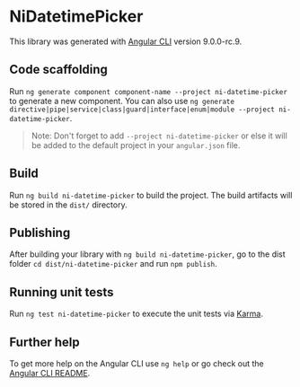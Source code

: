 # NiDatetimePicker

This library was generated with [Angular CLI](https://github.com/angular/angular-cli) version 9.0.0-rc.9.

## Code scaffolding

Run `ng generate component component-name --project ni-datetime-picker` to generate a new component. You can also use `ng generate directive|pipe|service|class|guard|interface|enum|module --project ni-datetime-picker`.
> Note: Don't forget to add `--project ni-datetime-picker` or else it will be added to the default project in your `angular.json` file. 

## Build

Run `ng build ni-datetime-picker` to build the project. The build artifacts will be stored in the `dist/` directory.

## Publishing

After building your library with `ng build ni-datetime-picker`, go to the dist folder `cd dist/ni-datetime-picker` and run `npm publish`.

## Running unit tests

Run `ng test ni-datetime-picker` to execute the unit tests via [Karma](https://karma-runner.github.io).

## Further help

To get more help on the Angular CLI use `ng help` or go check out the [Angular CLI README](https://github.com/angular/angular-cli/blob/master/README.md).
